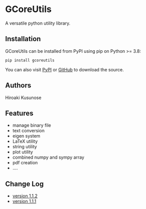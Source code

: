 # GCoreUtils

A versatile python utility library.

## Installation

GCoreUtils can be installed from PyPI using pip on Python >= 3.8:
```
pip install gcoreutils
```
You can also visit
[PyPI](https://pypi.org/project/gcoreutils/) or [GitHub](https://github.com/CMT-MU/GCoreUtils) to download the source.

## Authors
Hiroaki Kusunose


## Features
- manage binary file
- text conversion
- eigen system
- LaTeX utility
- string utility
- plot utility
- combined numpy and sympy array
- pdf creation
- ....

## Change Log
- [version 1.1.2](ver1.1.2.md)
- [version 1.1.1](ver1.1.1.md)
